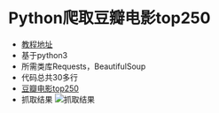 
# Python爬取豆瓣电影top250
- [教程地址](http://www.jianshu.com/p/826f8566a7c7)
- 基于python3
- 所需类库Requests，BeautifulSoup
- 代码总共30多行
- [豆瓣电影top250](https://movie.douban.com/top250)
- 抓取结果 ![抓取结果](https://lh3.googleusercontent.com/-T48x8AWLlHs/VySrTzjqyHI/AAAAAAAAAAk/jDOEKAdouAYTdWnIALuTcESG6epx1n-2QCL0B/w394-d-h482-p-rw/Snip20160430_7.png)

